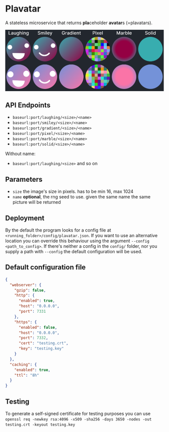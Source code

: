 # Plavatar
A stateless microservice that returns **pla**ceholder **avatar**s (=plavatars).

![assets/demo.png](assets/demo.png)

## API Endpoints
* `baseurl:port/laughing/<size>/<name>`
* `baseurl:port/smiley/<size>/<name>`
* `baseurl:port/gradient/<size>/<name>`
* `baseurl:port/pixel/<size>/<name>`
* `baseurl:port/marble/<size>/<name>`
* `baseurl:port/solid/<size>/<name>`

Without name:
* `baseurl:port/laughing/<size>` and so on

## Parameters
* `size` the image's size in pixels. has to be min 16, max 1024
* `name` **optional**, the rng seed to use. given the same name the same picture will be returned

## Deployment
By the default the program looks for a config file at `<running_folder>/config/plavatar.json`. If you want to use an
alternative location you can override this behaviour using the argument `--config <path_to_config>`. If there's neither
a config in the `config/` folder, nor you supply a path with `--config` the default configuration will be used.

## Default configuration file
```json
{
  "webserver": {
    "gzip": false,
    "http": {
      "enabled": true,
      "host": "0.0.0.0",
      "port": 7331
    },
    "https": {
      "enabled": false,
      "host": "0.0.0.0",
      "port": 7332,
      "cert": "testing.crt",
      "key": "testing.key"
    }
  },
  "caching": {
    "enabled": true,
    "ttl": "8h"
  }
}
```

## Testing
To generate a self-signed certificate for testing purposes you can
use `openssl req -newkey rsa:4096 -x509 -sha256 -days 3650 -nodes -out testing.crt -keyout testing.key`
